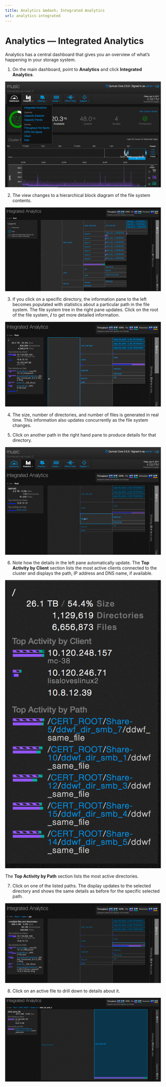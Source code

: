 ```yaml
---
title: Analytics &mdash; Integrated Analytics
url: analytics-integrated
---
```

# Analytics &mdash; Integrated Analytics 

Analytics has a central dashboard that gives you an overview of what’s happening in your storage system.

1. On the main dashboard, point to **Analytics** and click **Integrated Analytics**.

![Selecting Integrated Analytics](images/a-integratedanalytics.png)

2. The view changes  to a hierarchical block diagram of the file system contents.

![Integrated Analytics - default](images/a-ia-firstclick.png)

3. If you click on a specific directory, the information pane to the left becomes populated with statistics about a particular path in the file system. The file system tree in the right pane updates.  Click on the root of the file system, **/** to get more detailed information.

![Integrated Analytics Detail root](images/a-ia-rootclick.png)

4. The size, number of directories, and number of files is generated in real time. This information also updates concurrently as the file system changes.

5. Click on another path in the right hand pane to produce details for that directory.

![Directory Analytics](images/a-ia-dirdetail2.png)

6. Note how the details in the left pane automatically update. The **Top Activity by Client** section lists the most active clients connected to the cluster and displays the path, IP address and DNS name, if available.

![Top Activity by Client](images/a-ia-leftpane-detail.png)

The **Top Activity by Path** section lists the most active directories.

7. Click on one of the listed paths. The display updates to the selected directory and shows the same details as before for the specific selected path.

![Path Details](images/a-ia-topactivitybypath-click-specific.png)

8. Click on an active file to drill down to details about it. 

![File Analytics](images/a-ia-fileactivity.png)


 




 
